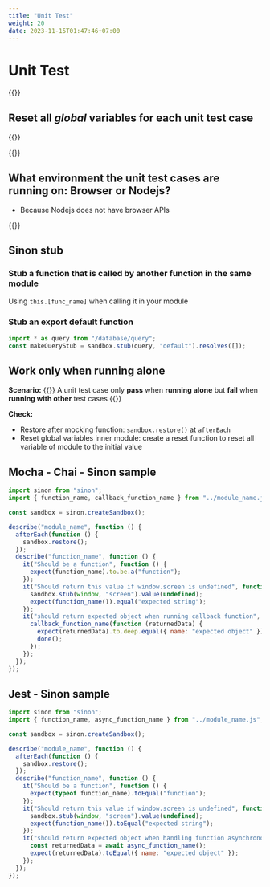 ```yaml
---
title: "Unit Test"
weight: 20
date: 2023-11-15T01:47:46+07:00
---
```


# Unit Test

{{<hint danger>}}

## Reset all _global_ variables for each unit test case

{{</hint>}}

{{<hint danger>}}

## What environment the unit test cases are running on: Browser or Nodejs?

- Because Nodejs does not have browser APIs

{{</hint>}}

## Sinon stub

### Stub a function that is called by another function in the same module

Using `this.[func_name]` when calling it in your module

### Stub an export default function

```js
import * as query from "/database/query";
const makeQueryStub = sandbox.stub(query, "default").resolves([]);
```

## Work only when running alone

**Scenario:**
{{<hint warning>}}
A unit test case only **pass** when **running alone** but **fail** when **running with other** test cases
{{</hint>}}

**Check:**

- Restore after mocking function: `sandbox.restore()` at `afterEach`
- Reset global variables inner module: create a reset function to reset all variable of module to the initial value

## Mocha - Chai - Sinon sample

```js
import sinon from "sinon";
import { function_name, callback_function_name } from "../module_name.js";

const sandbox = sinon.createSandbox();

describe("module_name", function () {
  afterEach(function () {
    sandbox.restore();
  });
  describe("function_name", function () {
    it("Should be a function", function () {
      expect(function_name).to.be.a("function");
    });
    it("Should return this value if window.screen is undefined", function () {
      sandbox.stub(window, "screen").value(undefined);
      expect(function_name()).equal("expected string");
    });
    it("should return expected object when running callback function", function (done) {
      callback_function_name(function (returnedData) {
        expect(returnedData).to.deep.equal({ name: "expected object" });
        done();
      });
    });
  });
});
```

## Jest - Sinon sample

```js
import sinon from "sinon";
import { function_name, async_function_name } from "../module_name.js";

const sandbox = sinon.createSandbox();

describe("module_name", function () {
  afterEach(function () {
    sandbox.restore();
  });
  describe("function_name", function () {
    it("Should be a function", function () {
      expect(typeof function_name).toEqual("function");
    });
    it("Should return this value if window.screen is undefined", function () {
      sandbox.stub(window, "screen").value(undefined);
      expect(function_name()).toEqual("expected string");
    });
    it("should return expected object when handling function asynchronously", async () => {
      const returnedData = await async_function_name();
      expect(returnedData).toEqual({ name: "expected object" });
    });
  });
});
```
